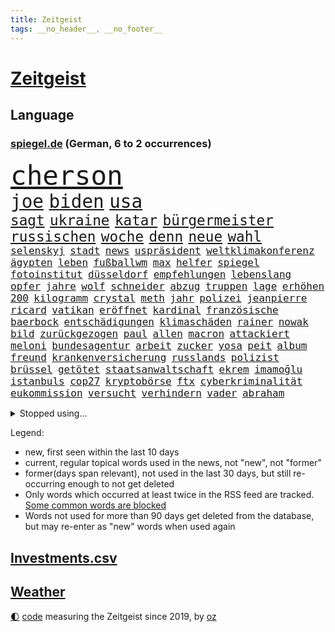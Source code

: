 ```yaml
---
title: Zeitgeist
tags: __no_header__, __no_footer__
---
```


# [Zeitgeist](https://oliz.io/zeitgeist/)

## Language

<h3><a href="https://www.spiegel.de" target="_blank">spiegel.de</a> (German, 6 to 2 occurrences)</h3>
<p style="font-family:monospace">
<span style="font-size:32pt"><a href="news_links.html#cherson" class="current">cherson</a></span>
<br>
<span style="font-size:22pt"><a href="news_links.html#joe" class="current">joe</a></span>
<span style="font-size:22pt"><a href="news_links.html#biden" class="current">biden</a></span>
<span style="font-size:22pt"><a href="news_links.html#usa" class="current">usa</a></span>
<br>
<span style="font-size:17pt"><a href="news_links.html#sagt" class="current">sagt</a></span>
<span style="font-size:17pt"><a href="news_links.html#ukraine" class="current">ukraine</a></span>
<span style="font-size:17pt"><a href="news_links.html#katar" class="current">katar</a></span>
<span style="font-size:17pt"><a href="news_links.html#bürgermeister" class="current">bürgermeister</a></span>
<span style="font-size:17pt"><a href="news_links.html#russischen" class="current">russischen</a></span>
<span style="font-size:17pt"><a href="news_links.html#woche" class="current">woche</a></span>
<span style="font-size:17pt"><a href="news_links.html#denn" class="current">denn</a></span>
<span style="font-size:17pt"><a href="news_links.html#neue" class="current">neue</a></span>
<span style="font-size:17pt"><a href="news_links.html#wahl" class="current">wahl</a></span>
<br>
<span style="font-size:12pt"><a href="news_links.html#selenskyj" class="current">selenskyj</a></span>
<span style="font-size:12pt"><a href="news_links.html#stadt" class="current">stadt</a></span>
<span style="font-size:12pt"><a href="news_links.html#news" class="current">news</a></span>
<span style="font-size:12pt"><a href="news_links.html#uspräsident" class="current">uspräsident</a></span>
<span style="font-size:12pt"><a href="news_links.html#weltklimakonferenz" class="current">weltklimakonferenz</a></span>
<span style="font-size:12pt"><a href="news_links.html#ägypten" class="current">ägypten</a></span>
<span style="font-size:12pt"><a href="news_links.html#leben" class="current">leben</a></span>
<span style="font-size:12pt"><a href="news_links.html#fußballwm" class="current">fußballwm</a></span>
<span style="font-size:12pt"><a href="news_links.html#max" class="current">max</a></span>
<span style="font-size:12pt"><a href="news_links.html#helfer" class="current">helfer</a></span>
<span style="font-size:12pt"><a href="news_links.html#spiegel" class="current">spiegel</a></span>
<span style="font-size:12pt"><a href="news_links.html#fotoinstitut" class="new">fotoinstitut</a></span>
<span style="font-size:12pt"><a href="news_links.html#düsseldorf" class="current">düsseldorf</a></span>
<span style="font-size:12pt"><a href="news_links.html#empfehlungen" class="current">empfehlungen</a></span>
<span style="font-size:12pt"><a href="news_links.html#lebenslang" class="current">lebenslang</a></span>
<span style="font-size:12pt"><a href="news_links.html#opfer" class="current">opfer</a></span>
<span style="font-size:12pt"><a href="news_links.html#jahre" class="current">jahre</a></span>
<span style="font-size:12pt"><a href="news_links.html#wolf" class="current">wolf</a></span>
<span style="font-size:12pt"><a href="news_links.html#schneider" class="current">schneider</a></span>
<span style="font-size:12pt"><a href="news_links.html#abzug" class="current">abzug</a></span>
<span style="font-size:12pt"><a href="news_links.html#truppen" class="current">truppen</a></span>
<span style="font-size:12pt"><a href="news_links.html#lage" class="current">lage</a></span>
<span style="font-size:12pt"><a href="news_links.html#erhöhen" class="current">erhöhen</a></span>
<span style="font-size:12pt"><a href="news_links.html#200" class="current">200</a></span>
<span style="font-size:12pt"><a href="news_links.html#kilogramm" class="current">kilogramm</a></span>
<span style="font-size:12pt"><a href="news_links.html#crystal" class="current">crystal</a></span>
<span style="font-size:12pt"><a href="news_links.html#meth" class="current">meth</a></span>
<span style="font-size:12pt"><a href="news_links.html#jahr" class="current">jahr</a></span>
<span style="font-size:12pt"><a href="news_links.html#polizei" class="current">polizei</a></span>
<span style="font-size:12pt"><a href="news_links.html#jeanpierre" class="new">jeanpierre</a></span>
<span style="font-size:12pt"><a href="news_links.html#ricard" class="new">ricard</a></span>
<span style="font-size:12pt"><a href="news_links.html#vatikan" class="current">vatikan</a></span>
<span style="font-size:12pt"><a href="news_links.html#eröffnet" class="current">eröffnet</a></span>
<span style="font-size:12pt"><a href="news_links.html#kardinal" class="current">kardinal</a></span>
<span style="font-size:12pt"><a href="news_links.html#französische" class="current">französische</a></span>
<span style="font-size:12pt"><a href="news_links.html#baerbock" class="current">baerbock</a></span>
<span style="font-size:12pt"><a href="news_links.html#entschädigungen" class="new">entschädigungen</a></span>
<span style="font-size:12pt"><a href="news_links.html#klimaschäden" class="new">klimaschäden</a></span>
<span style="font-size:12pt"><a href="news_links.html#rainer" class="current">rainer</a></span>
<span style="font-size:12pt"><a href="news_links.html#nowak" class="current">nowak</a></span>
<span style="font-size:12pt"><a href="news_links.html#bild" class="current">bild</a></span>
<span style="font-size:12pt"><a href="news_links.html#zurückgezogen" class="current">zurückgezogen</a></span>
<span style="font-size:12pt"><a href="news_links.html#paul" class="current">paul</a></span>
<span style="font-size:12pt"><a href="news_links.html#allen" class="current">allen</a></span>
<span style="font-size:12pt"><a href="news_links.html#macron" class="current">macron</a></span>
<span style="font-size:12pt"><a href="news_links.html#attackiert" class="current">attackiert</a></span>
<span style="font-size:12pt"><a href="news_links.html#meloni" class="current">meloni</a></span>
<span style="font-size:12pt"><a href="news_links.html#bundesagentur" class="current">bundesagentur</a></span>
<span style="font-size:12pt"><a href="news_links.html#arbeit" class="current">arbeit</a></span>
<span style="font-size:12pt"><a href="news_links.html#zucker" class="current">zucker</a></span>
<span style="font-size:12pt"><a href="news_links.html#yosa" class="new">yosa</a></span>
<span style="font-size:12pt"><a href="news_links.html#peit" class="new">peit</a></span>
<span style="font-size:12pt"><a href="news_links.html#album" class="current">album</a></span>
<span style="font-size:12pt"><a href="news_links.html#freund" class="current">freund</a></span>
<span style="font-size:12pt"><a href="news_links.html#krankenversicherung" class="current">krankenversicherung</a></span>
<span style="font-size:12pt"><a href="news_links.html#russlands" class="current">russlands</a></span>
<span style="font-size:12pt"><a href="news_links.html#polizist" class="current">polizist</a></span>
<span style="font-size:12pt"><a href="news_links.html#brüssel" class="current">brüssel</a></span>
<span style="font-size:12pt"><a href="news_links.html#getötet" class="current">getötet</a></span>
<span style="font-size:12pt"><a href="news_links.html#staatsanwaltschaft" class="current">staatsanwaltschaft</a></span>
<span style="font-size:12pt"><a href="news_links.html#ekrem" class="new">ekrem</a></span>
<span style="font-size:12pt"><a href="news_links.html#i̇mamoğlu" class="new">i̇mamoğlu</a></span>
<span style="font-size:12pt"><a href="news_links.html#istanbuls" class="new">istanbuls</a></span>
<span style="font-size:12pt"><a href="news_links.html#cop27" class="current">cop27</a></span>
<span style="font-size:12pt"><a href="news_links.html#kryptobörse" class="new">kryptobörse</a></span>
<span style="font-size:12pt"><a href="news_links.html#ftx" class="new">ftx</a></span>
<span style="font-size:12pt"><a href="news_links.html#cyberkriminalität" class="new">cyberkriminalität</a></span>
<span style="font-size:12pt"><a href="news_links.html#eukommission" class="current">eukommission</a></span>
<span style="font-size:12pt"><a href="news_links.html#versucht" class="current">versucht</a></span>
<span style="font-size:12pt"><a href="news_links.html#verhindern" class="current">verhindern</a></span>
<span style="font-size:12pt"><a href="news_links.html#vader" class="current">vader</a></span>
<span style="font-size:12pt"><a href="news_links.html#abraham" class="current">abraham</a></span>
</p>
<details>
<summary>Stopped using...</summary>
<p class="former" style="font-size:12pt">
ikone(750) kraft(750) locker(750) egal(749) kriminellen(749) verweigert(749) ausnahmezustand(748) einwohner(748) früh(748) insekten(748) lehrer(748) präsentieren(748) uspräsidenten(748) aufgerufen(747) bernd(747) hebt(747) ruhe(747) coronaregeln(746) kliniken(746) menge(746) neuinfektionen(746) reiner(746) senat(746) volker(746) gesamte(745) manager(745) privaten(745) terroristen(745) vermuten(745) zuerst(745) bayerische(744) bundesrepublik(744) ddr(744) erinnerungen(744) hört(744) million(744) profitieren(744) regisseur(744) schlimm(744) schwedische(744) spanier(744) trägt(744) badenwürttembergs(743) bayerns(743) erheblich(743) gemeinde(743) gemessen(743) hollywood(743) ifoinstitut(743) protestiert(743) sächsischen(743) treibt(743) alpen(742) aufgehoben(742) ausgleich(742) bedeuten(742) bundesland(742) hongkong(742) theater(742) verfolgen(742) jörg(741) kochinstitut(741) mutmaßlich(741) provinz(741) sicherte(741) spektakulär(741) todesfälle(741) ungarn(741) usamerikaner(741) zählen(741) anlass(740) anthony(740) bayerischen(740) dietmar(740) erzählen(740) kanzlerin(740) kontrolliert(740) leichen(740) rki(740) stößt(740) venezuela(740) walter(740) ökonom(740) argumente(739) aufs(739) kapitol(739) kindesmissbrauch(739) null(739) restaurant(739) schwierigkeiten(739) siebentageinzidenz(739) teilnehmer(739) 125(738) 44(738) billionen(738) dominiert(738) hans(738) impfstoff(738) medikamente(738) nachricht(738) rückschlag(738) voller(738) öffentlichkeit(738) demonstrationen(737) ehren(737) einzug(737) kommission(737) länge(737) schuss(737) selben(737) verspielt(737) wales(737) hamilton(736) leyen(736) angerichtet(735) leid(735) verbindet(735) verlierer(735) wären(735) trauen(734) ebenso(733) studien(733) störung(733) tonnen(733) trennen(733) viertelfinale(733) aufklären(732) bekamen(732) lieferten(732) steckte(732) entwickeln(731) festgestellt(731) beschränkungen(730) inzidenz(730) stärke(730) älteren(730) eigener(729) fortgesetzt(729) polnische(729) schwerem(729) ständig(729) begriff(728) jemen(728) töten(728) aktivistin(727) näher(727) porsche(727) sozialdemokraten(727) spektakuläre(727) gaben(726) impfkampagne(724) laufenden(724) nase(724) ausrüstung(723) gesundheitsministerium(723) prognosen(723) varianten(723) antonio(722) nah(722) alexandra(721) engpässe(721) garten(721) präsenz(721) amerikas(719) singapur(719) popstar(718) richard(718) bester(716) fußballem(715) sergio(715) ungeklärt(713) stört(712) schützt(711) profis(710) angeboten(709) heutigen(709) uhaft(709) schock(707) bundesnetzagentur(703) 91(701) lehrkräfte(701) laufbahn(699) ursprünglich(699) entspannt(693) palästinenser(693) strukturen(686) flog(684) leiter(658) mallorca(651) lieferketten(647) niederländer(645) diagnose(638) autobauer(628) fuhren(627) lahmgelegt(615) bein(605) kannte(604) medaille(600) universitäten(593) 15jähriger(571) diplomatische(568) reisenden(565) umständen(548) finanziert(543) afghanischen(540) trost(537) eskalierte(534) bka(533) regierungskoalition(527) dynamo(525) deutschkolumne(511) videoaufnahmen(510) gegend(509) lehren(506) parlamentswahlen(502) flohen(501) kw(497) mangelware(495) verdi(493) aussterben(490) leichten(486) füllen(479) norwegische(478) erobert(467) kürzen(466) abgesehen(464) boston(461) floh(460) winde(454) gelaufen(453) oberbayern(449) amoklauf(445) komitee(443) 120(438) norwegischen(438) bedrohen(430) drauf(430) genervt(430) händen(420) ausfälle(416) regierte(416) zeitungsbericht(415) niedergang(414) überraschende(411) hawaii(410) teamkollege(401) autounfall(399) gesetzentwurf(399) messe(396) fünftel(395) spiegelkorrespondent(395) landtagswahl(394) grafiken(392) anton(391) elfjährige(389) erzbischof(389) exklusiven(388) geladen(388) bedrängnis(386) millionenhöhe(386) briefe(380) ampelregierung(379) einschätzungen(372) coronalage(366) weißer(366) andrang(362) ostdeutschland(358) schlimme(358) gap(357) siegerin(357) 30000(356) beliebt(353) härte(353) rechtsextremer(353) schülerin(353) kardashian(351) baldwin(348) generationen(348) gasknappheit(347) verwehrt(345) geringer(341) empfindliche(333) begehen(331) gewaltsamen(331) brandbrief(326) finnland(324) energiekonzern(323) verschiedenen(319) natürlich(317) atomdeal(316) verabschieden(312) eukommissionschefin(308) wiegen(306) einfaches(304) bat(303) einzig(303) g7staaten(303) beamter(301) südkoreanische(300) 140(299) sanitäter(299) traurige(299) organisiert(298) rennstall(298) audi(294) ben(293) oscar(293) sozialleistungen(293) verkündete(292) allzu(288) stuhl(288) sankt(287) zusammenhalt(283) dj(282) mutigen(282) lebensmittelpreise(280) berichteten(279) datenschutz(274) baute(273) rio(273) vielfalt(273) spaltung(272) glanz(271) tourist(270) handelte(268) iraner(266) verweisen(266) helikopter(263) dresdner(261) konsequent(261) dramatischer(260) herausgefunden(259) stuttgarter(259) verantwortlichen(259) experiment(257) fähigkeiten(256) barbara(255) philosoph(255) küsten(254) runter(254) abgeschnitten(252) schätzt(252) zurecht(252) verpflichtende(251) schnellste(250) infolge(248) dreijährige(246) anhalten(245) posiert(245) weltgesundheitsorganisation(245) radprofi(244) hagelt(242) krause(242) ansprache(241) motiven(240) motiviert(240) 19jährige(239) problems(239) vermieter(237) beschuss(236) gestärkt(235) schneiden(233) analysen(232) drittes(232) schneidet(232) ankommt(231) bezahlung(230) finaleinzug(230) fünften(230) nebenbei(230) ausweiten(228) gebiete(228) 170(226) sanktionspaket(225) sang(223) flüchtlingspolitik(222) verfolgungsjagd(222) austausch(221) hochschule(221) bargeld(219) ferne(219) h(219) bundestrainerin(217) spritpreise(217) tätig(217) saisonende(216) greg(214) ungewiss(214) glaubten(213) monarchie(213) beanspruchen(212) hahn(212) patrick(212) achtzigern(210) breiten(210) drücken(209) golfer(209) klassenzimmer(209) abgeschoben(208) niedersächsischen(208) burkhard(205) leitungen(205) regie(205) leclerc(204) pole(203) rauch(203) smarten(203) wiedervereinigung(203) downsyndrom(202) frauenfußball(202) g7(200) öffentlicher(200) auszugehen(199) emtitel(198) verfolgung(198) formel1rennen(197) zuflucht(197) g20(196) trauerfeier(196) fußballerinnen(195) zuschauern(195) prag(194) bauten(192) humor(192) orientierung(192) wärmer(192) insolvenzen(191) riskieren(191) bühnen(190) pipelines(190) gesenkt(189) packenden(189) lehrerverbände(188) woods(188) rechenschaft(187) 46(186) fellner(185) nachfolgerin(184) qualifikation(183) festland(182) gewaltverbrechen(182) nicola(182) nordrheinwestfälischen(181) sammelte(181) bogen(180) feministische(180) gäbe(179) bergsteiger(178) schlamm(178) generalstaatsanwaltschaft(177) schindler(177) verwechslung(176) beschädigte(174) bayreuth(173) gefährdete(173) schwedens(173) wehrmacht(172) erfuhr(171) unsicheren(171) mysteriösen(170) szenario(170) terrorakt(170) aufsteiger(167) brände(167) dänische(167) documenta(165) entbunden(165) rüsten(165) stürmte(165) ungarische(165) di(163) startups(163) alec(162) walker(162) händeringend(161) kürzt(161) münchens(161) weltverband(161) gerichtshofs(160) kippe(160) kleinem(160) verdrängt(160) vorrang(160) beerdigung(159) konzerte(159) privatleute(159) wasserknappheit(159) plagt(158) stramm(158) zurückgelassen(158) assadregimes(157) ewigen(157) momentan(156) unbesetzt(156) budapest(155) lngterminal(155) erleichtert(154) frodeno(154) vermittelte(154) vorgeschrieben(154) längerer(153) populäre(153) schutzmasken(153) tauscht(152) traktor(152) bgh(151) brandenburgischen(151) tschechische(151) fernverkehr(150) kai(150) nationalisten(149) dürren(148) sanktionieren(148) zufrieden(148) anwältin(147) balkon(147) profitierten(147) weitreichenden(147) detailliert(146) enbw(146) gremiums(146) hadert(146) starkgemacht(146) debattiert(144) bezirk(143) elfmeterschießen(143) selbstbestimmung(143) verkörperte(143) beruhigen(142) günter(142) nervös(142) studiert(142) ulrich(141) exmann(140) handgreiflich(140) ortskräfte(140) toben(140) malaika(139) stürmten(138) anhaltende(137) einschlafen(137) junta(137) rechtlich(137) tempel(137) uvalde(136) kandidiert(135) spacey(135) spätes(135) tvinterview(135) triumphierte(134) unhcr(134) nächster(133) prince(133) sandro(133) bar(131) schergen(131) staus(131) wohnmobil(131) zuwanderer(131) betreuung(130) haushaltspolitik(130) verschont(130) geschäftsmodell(129) linker(128) verschrieben(128) bahnsteig(126) putsch(126) unentschieden(126) monatelanger(125) bruno(124) nähert(124) posse(124) sahen(124) tanz(124) übernahmen(124) favre(123) schwul(123) verfassungsänderung(123) 20jähriger(122) kuratoren(122) rechtskräftig(122) erfinder(121) nahrung(121) persönlicher(121) kämen(120) rudert(120) brett(119) emmy(119) wmhalbfinale(119) einschlagen(117) mob(117) schlachten(117) wozu(117) beurlaubt(116) löcher(116) regenbogenfahne(116) verzeichnet(116) vosstecklenburg(116) befördert(115) bemerkenswert(115) glücklos(115) hardliner(115) pay(115) l(114) riesig(114) trockenen(114) bremsten(113) kadyrow(113) ramsan(113) technologie(113) zeige(113) campus(112) passau(112) säure(112) feststellen(111) hungernden(111) weltstar(111) überwunden(111) rast(110) verstoßen(109) eautos(108) erich(108) extra(108) kilo(108) alain(107) elvis(107) energieunternehmen(107) mogelpackung(107) normalisierung(107) zelt(107) kette(106) orientieren(106) erlegen(105) frauenrechte(105) staatsanleihen(105) zuhause(105) bergregion(104) oslo(104) reparaturen(104) rätselhaft(104) abhängt(103) geschlossene(103) gustav(103) halbjahr(103) layla(103) nahrungsmittelpreise(103) brettspiel(102) eingeschlagen(102) energiesektor(101) paulo(101) são(101) 17jährigen(100) handgemenge(100) na(100) partien(100) schlief(100) achterbahn(99) gasverbraucher(99) wundersame(99) atom(98) sperrung(98) innenstadt(97) patientinnen(97) sexistische(97) unabhängigkeitsreferendum(97) klagten(96) verbands(96) außenwelt(95) edinburgh(95) haller(95) saisonauftakt(95) czaja(93) privater(93) wählten(93) beamtenbund(92) tarifverhandlungen(92) vertreibt(92) gefährt(91) gehirn(91) lizenzen(91) prüfungen(91) rückzieher(91) topverdiener(91) verblüffende(91) ausreißer(90) bergwanderer(90) demografische(90) finanzsystem(90) fuchs(90) grönland(90) onlinemarktplatz(90) 6000(89) ablaufen(89) abschneidet(89) demonstrierenden(89) erzeugen(89) gassperren(89) lokals(89) menschenrechtsorganisationen(89) drehten(88) elefant(88) filmregisseur(88) freispruch(88) krawall(88) mangellage(88) skifahrer(88) format(87) anfühlt(86) ausbleiben(86) gelähmt(86) grundsteuer(86) rechtsradikaler(86) rollendes(86) salz(86) anhaltspunkte(85) aufbau(85) feststellung(85) handgreiflichkeiten(85) lebensjahr(85) raubt(85) sinatra(85) uber(85) umfassenden(85) wuchtigen(85) zugverkehr(85) kategorie(84) rekordzeit(84) schockmoment(84) schottischen(84) wettbewerbe(84) entgegengestellt(83) erhielten(83) geknackt(83) radfahrer(83) realpolitik(83) solidarisierte(83) 132(82) größtes(82) kühlwasser(82) milizen(82) sicherheitslage(82) stoffe(82) woman(82) überragte(82) dänischer(81) gender(81) lokalen(81) prorussisch(81) aufatmen(80) beleg(80) diffusen(80) markenkern(80) nordsyrien(80) rekruten(80) scheinheiligkeit(80) 134(79) bestritten(79) kanalinsel(79) mateusz(79) schlossen(79) selbstbewusst(79) unterwelt(79) abwehrspielerin(78) gefühlt(78) gesang(78) heizung(78) trailer(78) umverteilung(78) atomenergiebehörde(77) entgegenwirken(77) seid(77) torpediert(77) zerstörungen(77) üblich(77) holten(76) landeschef(76) notbremsung(76) supermarktkette(76) twitteraccount(76) bestsellerautor(75) e10(75) hinterlegt(75) käfig(75) medizin(75) preissteigerung(75) raketenangriffen(75) renditen(75) 14jährige(74) fleischkonsum(74) kriselnden(74) manipulation(74) motorsport(74) rauf(74) vereinbarten(74) willi(74) einzuziehen(73) formel1weltmeister(73) modediscounter(73) nothing(73) programmiert(73) stabhochspringer(73) jared(72) marvin(72) prosieben(72) pullover(72) shitstorm(72) ungefähr(72) verpflichtungen(72) visum(72) überwiegend(72) antisemitismusskandal(71) coronaisolation(71) familienurlaub(71) ghislaine(71) krankenhausgesellschaft(71) maxwell(71) mitansehen(71) spieleklassiker(71) vergebens(71) vorschlagen(71) wcs(71) wunden(71) angeln(70) baerbocks(70) befreite(70) krankenhauses(70) ost(70) souveräner(70) vertuscht(70) bestes(69) evakuieren(69) fremdverschulden(69) parteikollegin(69) professor(69) slogan(69) straelen(69) viking(69) walisischen(69) zuschüssen(69) ermutigt(68) euland(68) generalleutnant(68) sozialversicherung(68) 25000(67) indischer(67) steuerpläne(67) widersprach(67) andauernden(66) erhebliches(66) garantiert(66) schenkte(66) schutzzone(66) staatsfernsehens(66) 131(65) anwärter(65) großflächige(65) kriegstreiberin(65) kästner(65) petraeus(65) stärkt(65) unoflüchtlingshilfswerk(65) besetzung(64) bundesgeschäftsführer(64) canceln(64) drüben(64) endstation(64) skelettierte(64) usgeneral(64) wünsche(64) 138(63) fußballzweitligist(63) leiterin(63) manövern(63) modeste(63) uralte(63) 43jährigen(62) abgelegensten(62) abschiedsbrief(62) beleidigte(62) films(62) frachtschiff(62) künste(62) leverkusener(62) mangelnden(62) porträt(62) sturgeon(62) wackelige(62) 1955(61) achterbahnfahrt(61) disco(61) linder(61) aufgewachsen(60) handbremse(60) klassenzimmern(60) volksparkstadion(60) völkerrechtswidrig(60) befahrbar(59) erklärten(59) janeiro(59) 63(58) coronainfektionen(58) steuerentlastung(58) verschlossen(58) übernahm(58) befehlsgeber(57) filzaffäre(57) ironman(57) lebensgefährliche(57) patzte(57) verfeindeten(57) verurteilter(57) weigerte(57) 272(56) anfangs(56) furtwängler(56) geldwäsche(56) grenzstadt(56) steuersatz(56) ungewohnter(56) abfedern(55) ballkontakt(55) bronzemedaille(55) einstand(55) gehetzt(55) hurrikans(55) oscarpreisträger(55) woanders(55) ardchef(54) audretsch(54) filmfest(54) flüchtling(54) altern(53) entschlossene(53) fische(53) montagsdemo(53) schmuck(53) skrupel(53) wallraff(53) sabotageakten(52) twittert(52) analysieren(51) annexion(51) geöffnete(51) kita(51) rutschen(51) glaubwürdigkeit(50) homeschooling(50) laudatio(50) prosor(50) richtete(50) schimmelbefalls(50) schlaganfall(50) spülen(50) angler(49) auseinander(49) auszählungen(49) beschaffen(49) detonierte(49) gekracht(49) geschasst(49) igor(49) lettland(49) unternimmt(49) bellen(48) bundesebene(48) finne(48) randale(48) senkung(48) verbal(48) abgabefrist(47) data(47) haufen(47) rückten(47) unomenschenrechtsbüro(47) drehbuchautor(46) staatsfonds(46) zeichnete(46) zweistellig(46) eröffneten(45) feierlaune(45) fernhalten(45) kinderbuch(45) ladekabel(45) pilotengewerkschaft(45) absatz(44) entgehen(44) kindergarten(44) klang(44) nervösen(44) speisen(44) apolda(43) luftverteidigungssystem(43) maduro(43) nicolás(43) rechtsradikale(43) reparatur(43) vorreiter(43) feierten(42) rassistischer(42) versiegt(42) vertuschung(42) yorker(42) zerlegt(42) zugeschaltet(42) brummt(41) recherchierte(41) rechnungen(41) usbörsenaufsicht(41) versuchter(41) johan(40) leistungssport(40) aufholjagd(39) ausbilden(39) berührt(39) erkältungssymptome(39) fraktionsvize(39) produzenten(39) riga(39) austragen(38) chengdu(38) vorbeikommen(38) antideutsche(37) auszulösen(37) breite(37) grundsätzliche(37) heiliges(37) senioren(37) singer(37) 9euroticketnachfolge(36) dracula(36) entzieht(36) finanzministerium(36) menopause(36) opec+(36) republikanische(36) toren(36) galoppierenden(35) iranerinnen(35) laos(35) lasst(35) leverkusens(35) stemmen(35) tel(35) tüten(35) gegenangriff(34) grossi(34) himalaja(34) lebensmittelhändler(34) realitystar(34) seidl(34) überraschender(34) expertenteam(33) freiwilliger(33) lungeninfektion(33) malte(33) podiumsdiskussion(33) schulbezirk(33) vereinbarung(33) verwirrt(33) zurückeroberten(33) zurückgekommen(33) ältester(33) abgrenzung(32) begegnung(32) eautobauer(32) entkam(32) titelverteidigung(32) verursachte(32) wahlgang(32) überqueren(32) abbey(31) denis(31) gebrauchen(31) prozessauftakt(31) rängen(31) sommerhaus(31) bluthund(30) gesunkenen(30) ausnahmsweise(29) betrogen(29) fachmesse(29) glückwünsche(29) luftabwehrsystem(29) maschinenpistole(29) schlüsse(29) thatcher(29) verzögern(29) angezündet(28) bedeutendsten(28) firmenpleiten(28) geschleust(28) irland(28) schotten(28) vermasselte(28) angelina(27) eingriff(27) fußballfans(27) handelskette(27) jolie(27) masterplan(27) millennials(27) modewelt(27) nationaltrainer(27) publikumsliebling(27) sparta(27) verschenkt(27) a3(26) enthauptet(26) kolonialismus(26) stillstand(26) triathlon(26) auszug(25) geldproblemen(25) gigantischen(25) lähmungen(25) mär(25) protestcamp(25) vattenfall(25) wendepunkt(25) angreifen(24) aviv(24) bedeutende(24) dirk(24) erschließen(24) festung(24) finanzämter(24) kilometerlang(24) passagier(24) tshirt(24) anstrengen(23) autorennen(23) eigenschaften(23) einsamkeit(23) einsicht(23) einsperren(23) erwähnung(23) gedreht(23) graz(23) illegales(23) mitteilte(23) ostfriesland(23) verfasser(23) alla(22) filmgeschichte(22) kompliziert(22) milliardenjongleur(22) nachbarstaat(22) pugatschowa(22) stornierungswelle(22) adnan(21) auswärtsspiele(21) bewaffnete(21) einschläge(21) kontern(21) persönlichkeiten(21) sittenwächter(21) syed(21) zimmer(21) 47jährige(20) arzneimittel(20) bereichert(20) geströmt(20) heutzutage(20) vornehmen(20) chronische(19) durchgesetzt(19) neurologe(19) oppositionspartei(19) totaler(19) trüb(19) verwundung(19) windhorst(19) bruch(18) ewa(18) initiiert(18) londonmarathon(18) verpassten(18) verzeichnen(18) vorausgesagt(18) wohnungsbau(18) smartwatch(17) spätere(17) berchtesgadener(16) brunsbüttel(16) bürgerliche(16) freiwillige(16) fridays(16) königsfamilie(16) niemann(16) propagandisten(16) testfahrt(16) versorgungssicherheit(16) filmstarts(15) hustensaft(15) riskante(15) staatlicher(15) steuerzahlern(15) teilmobilmachung(15) alleingelassen(14) bundespräsidentenwahl(14) chemie(14) eineinhalb(14) ernähren(14) erziehen(14) kommissar(14) oktoberfests(14) unileben(14) wahllokale(14) ballistische(13) bornholm(13) claas(13) hilary(13) jazz(13) militärdienst(13) olivier(13) relotius(13) schmutzig(13) bewaffnen(12) feministischen(12) fälschungen(12) fünfzigerjahren(12) maximalen(12) mitgebracht(12) störer(12) überraschte(12) arbeitsbelastung(11) ausmaßes(11) contest(11) eurovision(11) herren(11) hit(11) nobelpreis(11) tendenz(11) unerwartete(11) wirbelsturm(11)
</p>
</details>
<p>Legend:
<ul>
<li><span class="new">new</span>, first seen within the last 10 days</li>
<li><span class="current">current</span>, regular topical words used in the news, not "new", not "former"</li>
<li><span class="former">former(days span relevant)</span>, not used in the last 30 days, but still re-occurring enough to not get deleted</li>
<li>Only words which occurred at least twice in the RSS feed are tracked. <a href="language/filters.py">Some common words are blocked</a></li>
<li>Words not used for more than 90 days get deleted from the database, but may re-enter as "new" words when used again</li>
</ul>
</p>

## [Investments](investments.html)[.csv](investments.csv)

## [Weather](weather.html)

<footer>
<a href="javascript:toggleTheme()" class="nav">🌓</a>
<a href="https://github.com/ooz/zeitgeist">code</a> measuring the Zeitgeist since 2019, by <a href="https://oliz.io">oz</a>
</footer>
